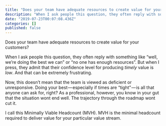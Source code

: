 ```yaml
---
title: "Does your team have adequate resources to create value for your customers?"
description: "When I ask people this question, they often reply with something like “well, we’re doing the best we can” or “no one has enough resources”…"
date: "2019-07-23T00:07:08.436Z"
categories: []
published: false
---
```


  

Does your team have adequate resources to create value for your customers?

When I ask people this question, they often reply with something like “well, we’re doing the best we can” or “no one has enough resources”. But when I press, they admit that their confidence level for producing _timely_ value is _low_. And that can be extremely frustrating.

Now, this doesn’t mean that the team is viewed as deficient or unresponsive. Doing your best — especially if times are “tight” — is all that anyone can ask for, right? As a professional, however, you know in your gut that the situation wont end well. The trajectory through the roadmap wont cut it.

I call this Minimally Viable Headcount (MVH). MVH is the minimal headcount required to deliver value for your particular value stream.
